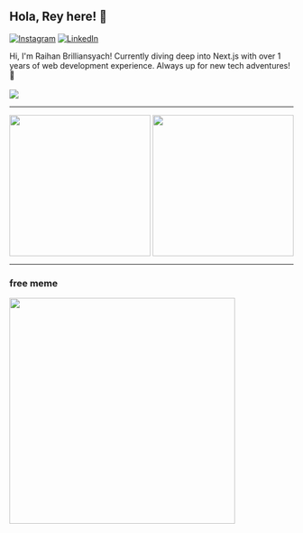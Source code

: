 ## Hola, Rey here! 🌟 
[![Instagram](https://img.shields.io/badge/Instagram-%23E4405F.svg?logo=Instagram&logoColor=white)](https://instagram.com/raybrilliant)
[![LinkedIn](https://img.shields.io/badge/LinkedIn-%230077B5.svg?logo=linkedin&logoColor=white)](https://linkedin.com/in/raybrilliant) 

Hi, I'm Raihan Brilliansyach! Currently diving deep into Next.js with over 1 years of web development experience. Always up for new tech adventures! 🚀 </br></br>
<img src='https://visitcount.itsvg.in/api?id=raybrilliant&icon=5&color=13' style="justify:'end"/>

---

<span>
<img align="center" height=250 src="https://github-readme-stats.vercel.app/api?username=raybrilliant&show_icons=true&theme=transparent" />
</span>
<span>
<img align="center" height=250 src="https://github-readme-stats.vercel.app/api/top-langs/?username=raybrilliant&langs_count=5" />
</span>

---

### free meme
<img src='https://memer-new.vercel.app/' style="height: 400px;"/>
